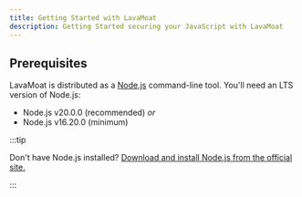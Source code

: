```yaml
---
title: Getting Started with LavaMoat
description: Getting Started securing your JavaScript with LavaMoat
---
```


## Prerequisites

LavaMoat is distributed as a [Node.js](https://nodejs.org) command-line tool. You'll need an LTS version of Node.js:

- Node.js v20.0.0 (recommended) _or_
- Node.js v16.20.0 (minimum)

:::tip

Don't have Node.js installed? [Download and install Node.js from the official site.](https://nodejs.org/en/download)

:::
